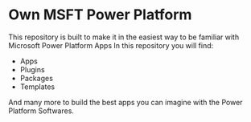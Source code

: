 # Own MSFT Power Platform

This repository is built to make it in the easiest way to be familiar with Microsoft Power Platform Apps
In this repository you will find:

- Apps
- Plugins
- Packages
- Templates

And many more to build the best apps you can imagine with the Power Platform Softwares.